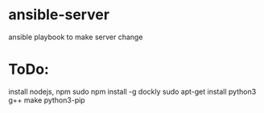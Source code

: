 # ansible-server
ansible playbook to make server change

# ToDo: 

install nodejs, npm
sudo npm install -g dockly
sudo apt-get install python3 g++ make python3-pip
